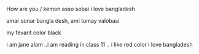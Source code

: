 How are you / kemon asso sobai 
i love bangladesh 

amar sonar bangla desh, ami tumay valobasi 

my fevarit color black 

i am jane alam ..i am reading in class 11 ..
i like red color 
i love bangladesh 


